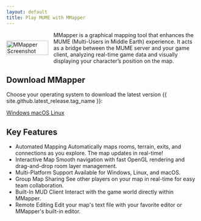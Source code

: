 ```yaml
---
layout: default
title: Play MUME with MMapper
---
```


<div style="display: flex; justify-content: space-between; align-items: center;">
    <img src="{{ site.screenshot }}" alt="MMapper Screenshot" style="display: block; margin: 0 auto; width: 100%; max-width: 400px; height: auto; margin-right: 1em;">
    MMapper is a graphical mapping tool that enhances the MUME (Multi-Users in Middle Earth) experience. It acts as a bridge between the MUME server and your game client, analyzing real-time game data and visually displaying your character’s position on the map.
</div>

## Download MMapper

Choose your operating system to download the latest version {{ site.github.latest_release.tag_name }}:

<div class="platform-links">
    <a href="{{ '/windows.html' | relative_url }}" class="platform-link">
        <i class="fab fa-windows"></i>
        <span>Windows</span>
    </a>
    <a href="{{ '/macos.html' | relative_url }}" class="platform-link">
        <i class="fab fa-apple"></i>
        <span>macOS</span>
    </a>
    <a href="{{ '/linux.html' | relative_url }}" class="platform-link">
        <i class="fab fa-linux"></i>
        <span>Linux</span>
    </a>
</div>

## Key Features
-  <span class="feature-box">Automated Mapping</span> Automatically maps rooms, terrain, exits, and connections as you explore. The map updates in real-time!
-  <span class="feature-box">Interactive Map</span> Smooth navigation with fast OpenGL rendering and drag-and-drop room layer management.
-  <span class="feature-box">Multi-Platform Support</span> Available for Windows, Linux, and macOS.
-  <span class="feature-box">Group Map Sharing</span> See other players on your map in real-time for easy team collaboration.
-  <span class="feature-box">Built-In MUD Client</span> Interact with the game world directly within MMapper.
-  <span class="feature-box">Remote Editing</span> Edit your map's text file with your favorite editor or MMapper's built-in editor.
